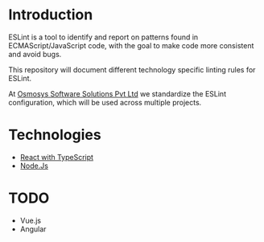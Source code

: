# Introduction
ESLint is a tool to identify and report on patterns found in ECMAScript/JavaScript code, with the goal to make code more consistent and avoid bugs.

This repository will document different technology specific linting rules for ESLint.

At [Osmosys Software Solutions Pvt Ltd](https://osmosys.co/) we standardize the ESLint configuration, which will be used across multiple projects.

# Technologies

- [React with TypeScript](react-typescript-eslint.md)
- [Node.Js](node-nest-eslint.md)

# TODO
- Vue.js
- Angular



